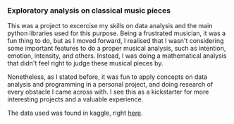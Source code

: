 ### Exploratory analysis on classical music pieces  

This was a project to excercise my skills on data analysis and the main python libraries used for this purpose.
Being a frustrated musician, it was a fun thing to do, but as I moved forward, I realised that I wasn't considering some important features to do a proper musical analysis, such as intention, emotion, intensity, and others. Instead, I was doing a mathematical analysis that didn't feel right to judge these musical pieces by.  

Nonetheless, as I stated before, it was fun to apply concepts on data analysis and programming in a personal project, and doing research of every obstacle I came across with. I see this as a kickstarter for more interesting projects and a valuable experience.  

The data used was found in kaggle, right [here](https://www.kaggle.com/datasets/imsparsh/musicnet-dataset).
